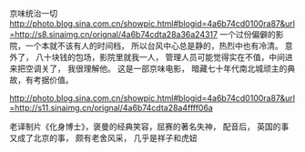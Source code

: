 京味统治一切
http://photo.blog.sina.com.cn/showpic.html#blogid=4a6b74cd0100ra87&url=http://s8.sinaimg.cn/orignal/4a6b74cdta28a36a24317
一个过份偏僻的影院，一个本就不该有人的时间档，
所以台风中心总是静的，热烈中也有冷清。
意外了，
八十块钱的包场，影院里就我一人，
管理人员可能觉得实在不值，中间进来把空调关了，
我很理解他。
这是一部京味电影，
暗藏七十年代南北城顽主的典故，有考据价值。
 
http://photo.blog.sina.com.cn/showpic.html#blogid=4a6b74cd0100ra87&url=http://s11.sinaimg.cn/orignal/4a6b74cdta28a4ffff06a
 
老译制片《化身博士》，褒曼的经典笑容，屈赛的著名失神，
配音后，
英国的事又成了北京的事，
颇有老舍风采，
几乎是祥子和虎妞
 
 
 
